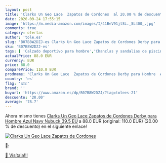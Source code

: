 ```yaml
---
layout: post
title: 'Clarks Un Geo Lace  Zapatos de Cordones  al 20.00 % de descuento'
date: 2020-09-24 17:55:15
image: 'https://m.media-amazon.com/images/I/41BeV91jtSL._SL400_.jpg'
comments: true
category: ofertas
author: 'tole.es'
slug: 'B07B8W2DZJ-es Clarks Un Geo Lace Zapatos de Cordones Derby para Hombre...'
sku: 'B07B8W2DZJ-es'
tags: [ 'Calzado deportivo para hombre','Chanclas y sandalias de piscina para hombre','Sandalias de vestir para hombre','Zapatillas y calzado deportivo para hombre','Zapatos','Zapatos para hombre','Zapatos y complementos','zapatos', ]
actualPrice: 88.0 EUR
currency: EUR
price: 88.0
comparePrice: 110.0 EUR
prodname: 'Clarks Un Geo Lace  Zapatos de Cordones Derby para Hombre  Azul  Navy Nubuck   39.5 EU'
country: 'es'
flag: '🇪🇸'
brand: ''
buyurl: 'https://www.amazon.es/dp/B07B8W2DZJ/?tag=tolees-21'
descuento: '20.00'
average: '78.7'
---
```


Ahora mismo tienes [Clarks Un Geo Lace  Zapatos de Cordones Derby para Hombre  Azul  Navy Nubuck   39.5 EU](https://www.amazon.es/dp/B07B8W2DZJ/?tag=tolees-21) a 88.0 EUR (original: 110.0 EUR) (20.00 %  de descuento) en el siguiente enlace!

[![Clarks Un Geo Lace  Zapatos de Cordones ](https://m.media-amazon.com/images/I/41BeV91jtSL._SL400_.jpg)](https://www.amazon.es/dp/B07B8W2DZJ/?tag=tolees-21)

🔎:


[🛒 Visítala!!!](https://www.amazon.es/dp/B07B8W2DZJ/?tag=tolees-21)
